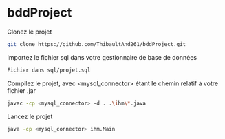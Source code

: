 # bddProject

Clonez le projet 
```bash
git clone https://github.com/ThibaultAnd261/bddProject.git
```

Importez le fichier sql dans votre gestionnaire de base de données
```bash
Fichier dans sql/projet.sql
```

Compilez le projet, avec <mysql_connector> étant le chemin relatif à votre fichier .jar 
```bash
javac -cp <mysql_connector> -d . .\ihm\*.java
```

Lancez le projet
```bash
java -cp <mysql_connector> ihm.Main
```

